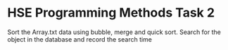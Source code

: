 # HSE Programming Methods Task 2

Sort the Array.txt data using bubble, merge and quick sort. Search for the object in the database and record the search time
